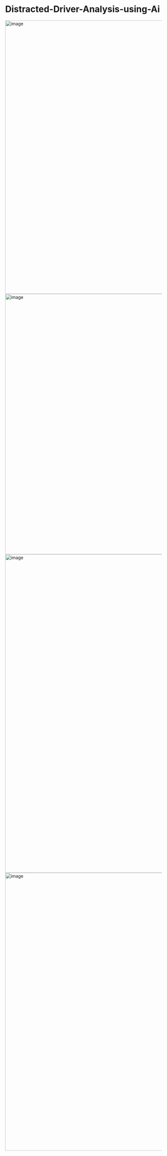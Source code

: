 # Distracted-Driver-Analysis-using-Ai

<img width="1844" height="876" alt="image" src="https://github.com/user-attachments/assets/498d8fef-3e83-40ec-bff7-9510b158f836" />

<img width="1906" height="834" alt="image" src="https://github.com/user-attachments/assets/607a9a8d-af08-4109-ad77-ec387cf3bc27" />

<img width="1897" height="1020" alt="image" src="https://github.com/user-attachments/assets/de57eaf5-93b7-4f02-bc77-1d2bc5a46940" />

<img width="1869" height="890" alt="image" src="https://github.com/user-attachments/assets/7c0b4451-081f-42f6-b03e-0dc6f34056c2" />


